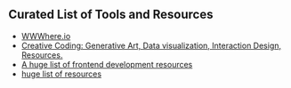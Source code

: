 ## Curated List of Tools and Resources

* [WWWhere.io](http://wwwhere.io/)
* [Creative Coding: Generative Art, Data visualization, Interaction Design, Resources.](https://github.com/terkelg/awesome-creative-coding)
* [A huge list of frontend development resources](https://github.com/KanteLabs/frontend-dev-bookmarks)
* [huge list of resources](https://github.com/sindresorhus/awesome)
